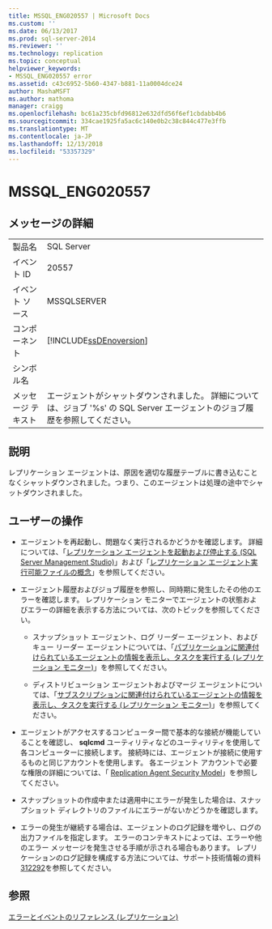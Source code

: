 ```yaml
---
title: MSSQL_ENG020557 | Microsoft Docs
ms.custom: ''
ms.date: 06/13/2017
ms.prod: sql-server-2014
ms.reviewer: ''
ms.technology: replication
ms.topic: conceptual
helpviewer_keywords:
- MSSQL_ENG020557 error
ms.assetid: c43c6952-5b60-4347-b881-11a0004dce24
author: MashaMSFT
ms.author: mathoma
manager: craigg
ms.openlocfilehash: bc61a235cbfd96812e632dfd56f6ef1cbdabb4b6
ms.sourcegitcommit: 334cae1925fa5ac6c140e0b2c38c844c477e3ffb
ms.translationtype: MT
ms.contentlocale: ja-JP
ms.lasthandoff: 12/13/2018
ms.locfileid: "53357329"
---
```

# <a name="mssqleng020557"></a>MSSQL_ENG020557
    
## <a name="message-details"></a>メッセージの詳細  
  
|||  
|-|-|  
|製品名|SQL Server|  
|イベント ID|20557|  
|イベント ソース|MSSQLSERVER|  
|コンポーネント|[!INCLUDE[ssDEnoversion](../../includes/ssdenoversion-md.md)]|  
|シンボル名||  
|メッセージ テキスト|エージェントがシャットダウンされました。 詳細については、ジョブ '%s' の SQL Server エージェントのジョブ履歴を参照してください。|  
  
## <a name="explanation"></a>説明  
 レプリケーション エージェントは、原因を適切な履歴テーブルに書き込むことなくシャットダウンされました。つまり、このエージェントは処理の途中でシャットダウンされました。  
  
## <a name="user-action"></a>ユーザーの操作  
  
-   エージェントを再起動し、問題なく実行されるかどうかを確認します。 詳細については、「[レプリケーション エージェントを起動および停止する &#40;SQL Server Management Studio&#41;](agents/start-and-stop-a-replication-agent-sql-server-management-studio.md)」および「[レプリケーション エージェント実行可能ファイルの概念](concepts/replication-agent-executables-concepts.md)」を参照してください。  
  
-   エージェント履歴およびジョブ履歴を参照し、同時期に発生したその他のエラーを確認します。 レプリケーション モニターでエージェントの状態およびエラーの詳細を表示する方法については、次のトピックを参照してください。  
  
    -   スナップショット エージェント、ログ リーダー エージェント、およびキュー リーダー エージェントについては、「[パブリケーションに関連付けられているエージェントの情報を表示し、タスクを実行する &#40;レプリケーション モニター&#41;](monitor/view-information-and-perform-tasks-for-publication-agents.md)」を参照してください。  
  
    -   ディストリビューション エージェントおよびマージ エージェントについては、「[サブスクリプションに関連付けられているエージェントの情報を表示し、タスクを実行する &#40;レプリケーション モニター&#41;](monitor/view-information-and-perform-tasks-for-subscription-agents.md)」を参照してください。  
  
-   エージェントがアクセスするコンピューター間で基本的な接続が機能していることを確認し、 **sqlcmd** ユーティリティなどのユーティリティを使用して各コンピューターに接続します。 接続時には、エージェントが接続に使用するものと同じアカウントを使用します。 各エージェント アカウントで必要な権限の詳細については、「 [Replication Agent Security Model](security/replication-agent-security-model.md)」を参照してください。  
  
-   スナップショットの作成中または適用中にエラーが発生した場合は、スナップショット ディレクトリのファイルにエラーがないかどうかを確認します。  
  
-   エラーの発生が継続する場合は、エージェントのログ記録を増やし、ログの出力ファイルを指定します。 エラーのコンテキストによっては、エラーや他のエラー メッセージを発生させる手順が示される場合もあります。 レプリケーションのログ記録を構成する方法については、サポート技術情報の資料 [312292](https://support.microsoft.com/kb/312292)を参照してください。  
  
## <a name="see-also"></a>参照  
 [エラーとイベントのリファレンス &#40;レプリケーション&#41;](errors-and-events-reference-replication.md)  
  
  
